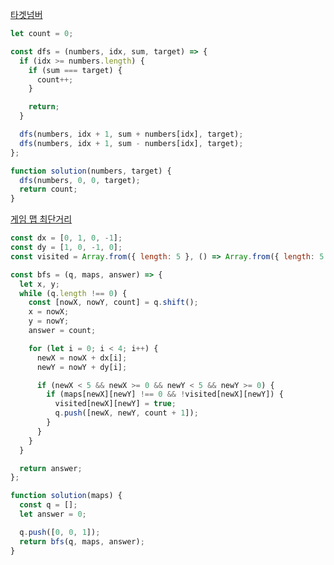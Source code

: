 [타겟넘버](https://school.programmers.co.kr/learn/courses/30/lessons/43165)

<!-- FEEDBACK: count와의 종속성 제거 -->
```js
let count = 0;

const dfs = (numbers, idx, sum, target) => {
  if (idx >= numbers.length) {
    if (sum === target) {
      count++;
    }

    return;
  }

  dfs(numbers, idx + 1, sum + numbers[idx], target);
  dfs(numbers, idx + 1, sum - numbers[idx], target);
};

function solution(numbers, target) {
  dfs(numbers, 0, 0, target);
  return count;
}
```

[게임 맵 최단거리](https://school.programmers.co.kr/learn/courses/30/lessons/1844)


<!-- FEEDBACK: 풀어오기, 벽 막혀있을 때 조건 추가, 경로 최솟값 구하기, q -> queue로 네이밍 --> 
```js
const dx = [0, 1, 0, -1];
const dy = [1, 0, -1, 0];
const visited = Array.from({ length: 5 }, () => Array.from({ length: 5 }, () => false));

const bfs = (q, maps, answer) => {
  let x, y;
  while (q.length !== 0) {
    const [nowX, nowY, count] = q.shift();
    x = nowX;
    y = nowY;
    answer = count;

    for (let i = 0; i < 4; i++) {
      newX = nowX + dx[i];
      newY = nowY + dy[i];

      if (newX < 5 && newX >= 0 && newY < 5 && newY >= 0) {
        if (maps[newX][newY] !== 0 && !visited[newX][newY]) {
          visited[newX][newY] = true;
          q.push([newX, newY, count + 1]);
        }
      }
    }
  }

  return answer;
};

function solution(maps) {
  const q = [];
  let answer = 0;

  q.push([0, 0, 1]);
  return bfs(q, maps, answer);
}
```
